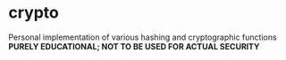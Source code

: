 # crypto
Personal implementation of various hashing and cryptographic functions **PURELY EDUCATIONAL; NOT TO BE USED FOR ACTUAL SECURITY**
